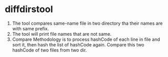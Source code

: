 diffdirstool
============
1. The tool compares same-name file  in two directory tha their names are with same prefix.
2. The tool will print file names that are not same.
3. Compare Methodology is to process hashCode of each line in file and sort it, then hash the list of hashCode again.
  Compare this two hashCode of two files from two dir.
